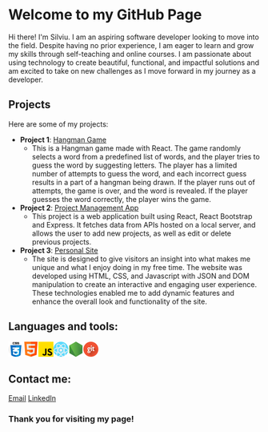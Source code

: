 # Welcome to my GitHub Page

Hi there! I'm Silviu. I am an aspiring software developer looking to move into the field. Despite having no prior experience, I am eager to learn and grow my skills through self-teaching and online courses. I am passionate about using technology to create beautiful, functional, and impactful solutions and am excited to take on new challenges as I move forward in my journey as a developer.

## Projects

Here are some of my projects:

- **Project 1**: [Hangman Game](https://github.com/silviucoler/Hangman-Game)
  - This is a Hangman game made with React. The game randomly selects a word from a predefined list of words, and the player tries to guess the word by suggesting letters. The player has a limited number of attempts to guess the word, and each incorrect guess results in a part of a hangman being drawn. If the player runs out of attempts, the game is over, and the word is revealed. If the player guesses the word correctly, the player wins the game.
- **Project 2**: [Project Management App](https://github.com/silviucoler/Project-Management-App)
  - This project is a web application built using React, React Bootstrap and Express. It fetches data from APIs hosted on a local server, and allows the user to add new projects, as well as edit or delete previous projects.
- **Project 3**: [Personal Site](https://github.com/silviucoler/Personal-Site)
  - The site is designed to give visitors an insight into what makes me unique and what I enjoy doing in my free time. The website was developed using HTML, CSS, and Javascript with JSON and DOM manipulation to create an interactive and engaging user experience. These technologies enabled me to add dynamic features and enhance the overall look and functionality of the site.

## Languages and tools:

<picture><img alt="CSS" src="images/css.png"></picture><picture><img alt="HTML" src="images/html.png"></picture><picture><img alt="JavaScript" src="images/js.png"></picture><picture><img alt="React" src="images/react.png"></picture><picture><img alt="Node" src="images/node-js.png"></picture><picture><img alt="Git" src="images/git.png"></picture>

## Contact me:

[Email](mailto:silviu.coler@hotmail.co.uk) [LinkedIn](https://www.linkedin.com/in/silviucoler/)

### Thank you for visiting my page!
